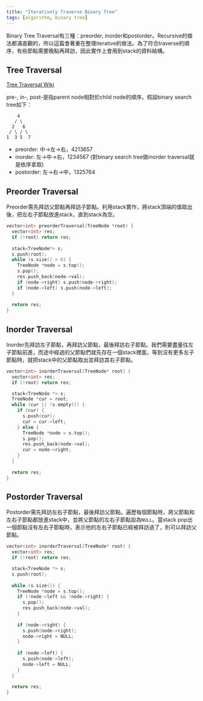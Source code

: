 ```yaml
---
title: "Iteratively Traverse Binary Tree"
tags: [algorithm, binary tree]
---
```


Binary Tree Traversal有三種：preorder, inorder和postorder。Recursive的做法都滿直觀的，所以這篇會著重在整理iterative的做法。為了符合traverse的順序，有些節點需要晚點再拜訪，因此實作上會用到stack的資料結構。

## Tree Traversal

[Tree Traversal Wiki](https://en.wikipedia.org/wiki/Tree_traversal#Depth-first_search)

pre-, in-, post-是指parent node相對於child node的順序。假設binary search tree如下：

~~~
    4
   / \
  2   6
 / \ / \
1  3 5  7
~~~

* preorder: 中->左->右，4213657
* inorder: 左->中->右，1234567 (對binary search tree做inorder traversal就是依序拿取)
* postorder: 左->右->中，1325764

## Preorder Traversal

Preorder需先拜訪父節點再拜訪子節點。利用stack實作，將stack頂端的值取出後，把左右子節點放進stack，直到stack為空。

~~~C
vector<int> preorderTraversal(TreeNode *root) {
  vector<int> res;
  if (!root) return res;
  
  stack<TreeNode*> s;
  s.push(root);
  while (s.size() > 0) {
    TreeNode *node = s.top();
    s.pop();
    res.push_back(node->val);
    if (node->right) s.push(node->right);
    if (node->left) s.push(node->left);
  }
  
  return res;
}
~~~

## Inorder Traversal

Inorder先拜訪左子節點，再拜訪父節點，最後拜訪右子節點。我們需要盡量往左子節點前進，而途中經過的父節點們就先存在一個stack裡面，等到沒有更多左子節點時，就把stack中的父節點取出並拜訪其右子節點。

~~~C
vector<int> inorderTraversal(TreeNode* root) {
  vector<int> res;
  if (!root) return res;

  stack<TreeNode *> s;
  TreeNode *cur = root;
  while (cur || !s.empty()) {
    if (cur) {
      s.push(cur);
      cur = cur->left;
    } else {
      TreeNode *node = s.top();
      s.pop();
      res.push_back(node->val);
      cur = node->right;
    }
  }
  
  return res;
}
~~~

## Postorder Traversal

Postorder需先拜訪左右子節點，最後拜訪父節點。遍歷每個節點時，將父節點和左右子節點都放進stack中，並將父節點的左右子節點設為`NULL`。當stack pop出一個節點沒有左右子節點時，表示他的左右子節點已經被拜訪過了，則可以拜訪父節點。

~~~C
vector<int> inorderTraversal(TreeNode* root) {
  vector<int> res;
  if (!root) return res;

  stack<TreeNode *> s;
  s.push(root);
  
  while (s.size()) {
    TreeNode *node = s.top();
    if (!node->left && !node->right) {
      s.pop();
      res.push_back(node->val);
    }
    
    if (node->right) {
      s.push(node->right);
      node->right = NULL;
    }
    
    if (node->left) {
      s.push(node->left);
      node->left = NULL;
    }
  }
  
  return res;
}
~~~
